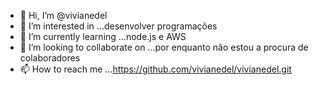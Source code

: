 - 👋 Hi, I’m @vivianedel
- 👀 I’m interested in ...desenvolver programações
- 🌱 I’m currently learning ...node.js e AWS
- 💞️ I’m looking to collaborate on ...por enquanto não estou a procura de colaboradores
- 📫 How to reach me ...https://github.com/vivianedel/vivianedel.git
<!---
vivianedel/vivianedel is a ✨ special ✨ repository because its `README.md` (this file) appears on your GitHub profile.
You can click the Preview link to take a look at your changes.
--->
